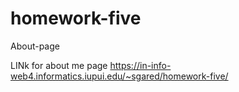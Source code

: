 # homework-five
 About-page

LINk for about me page
https://in-info-web4.informatics.iupui.edu/~sgared/homework-five/
